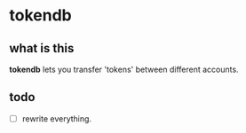 # tokendb
## what is this 
**tokendb** lets you transfer 'tokens' between different accounts.

## todo
- [ ] rewrite everything.

